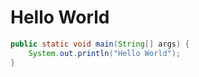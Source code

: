 # Hello World

```java
public static void main(String[] args) {
	System.out.println("Hello World");
}
```